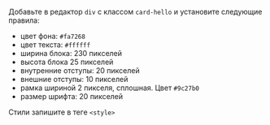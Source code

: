 Добавьте в редактор `div` с классом `card-hello` и установите следующие правила:

* цвет фона: `#fa7268`
* цвет текста: `#ffffff`
* ширина блока: 230 пикселей
* высота блока 25 пикселей
* внутренние отступы: 20 пикселей
* внешние отступы: 10 пикселей
* рамка шириной 2 пикселя, сплошная. Цвет `#9c27b0`
* размер шрифта: 20 пикселей

Стили запишите в теге `<style>`
